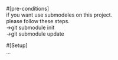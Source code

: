 
#[pre-conditions]  
  if you want use submodeles on this project.  
  please follow these steps.  
  ->git submodule init  
  ->git submodule update  
    
#[Setup]  
...
